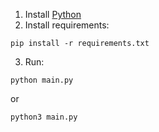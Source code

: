 1. Install [Python](https://www.python.org/)
2. Install requirements:
```
pip install -r requirements.txt
```
3. Run:
```
python main.py
```
or
```
python3 main.py
```